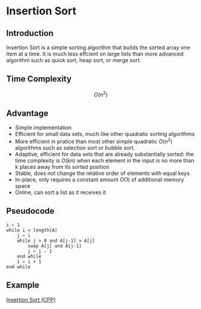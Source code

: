 # Insertion Sort

## Introduction

Insertion Sort is a simple sorting algorithm that builds the sorted array one item at a time. It is much less effcient on large lists than more advanced algorithm such as quick sort, heap sort, or merge sort.

## Time Complexity

$$ O(n^2) $$

## Advantage

- Simple implementation
- Efficient for small data sets, much like other quadratic sorting algorithms
- More efficient in pratice than most other simple quadratic $O(n^2)$ algorithms such as selection sort or bubble sort.
- Adaptive, efficient for data sets that are already substantially sorted: the time complexity is $O(kn)$ when each element in the input is no more than k places away from its sorted position
- Stable, does not change the relative order of elements with equal keys
- In-place, only requires a constant amount $O(1)$ of additional memory space
- Online, can sort a list as it receives it

## Pseudocode

```pseudocode
i ← 1
while i < length(A)
    j ← i
    while j > 0 and A[j-1] > A[j]
        swap A[j] and A[j-1]
        j ← j - 1
    end while
    i ← i + 1
end while
```

## Example

[Insertion Sort (CPP)](./SourceCode/InsertionSort.cpp)